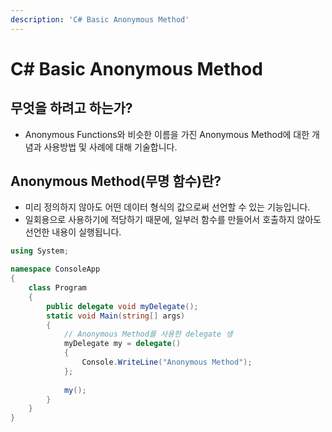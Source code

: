 ```yaml
---
description: 'C# Basic Anonymous Method'
---
```


# C\# Basic Anonymous Method

## 무엇을 하려고 하는가?

* Anonymous Functions와 비슷한 이름을 가진 Anonymous Method에 대한 개념과 사용방법 및 사례에 대해 기술합니다.

## Anonymous Method\(무명 함수\)란?

* 미리 정의하지 않아도 어떤 데이터 형식의 값으로써 선언할 수 있는 기능입니다.
* 일회용으로 사용하기에 적당하기 때문에, 일부러 함수를 만들어서 호출하지 않아도 선언한 내용이 실행됩니다.

```csharp
using System;

namespace ConsoleApp
{
    class Program
    {
        public delegate void myDelegate();
        static void Main(string[] args)
        {
            // Anonymous Method를 사용한 delegate 생
            myDelegate my = delegate() 
            {
                Console.WriteLine("Anonymous Method");
            };
            
            my();
        }
    }
}
```



